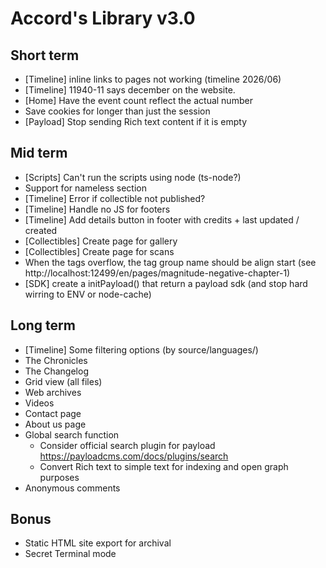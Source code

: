 # Accord's Library v3.0

## Short term

- [Timeline] inline links to pages not working (timeline 2026/06)
- [Timeline] 11940-11 says december on the website.
- [Home] Have the event count reflect the actual number
- Save cookies for longer than just the session
- [Payload] Stop sending Rich text content if it is empty

## Mid term

- [Scripts] Can't run the scripts using node (ts-node?)
- Support for nameless section
- [Timeline] Error if collectible not published?
- [Timeline] Handle no JS for footers
- [Timeline] Add details button in footer with credits + last updated / created
- [Collectibles] Create page for gallery
- [Collectibles] Create page for scans
- When the tags overflow, the tag group name should be align start (see http://localhost:12499/en/pages/magnitude-negative-chapter-1)
- [SDK] create a initPayload() that return a payload sdk (and stop hard wirring to ENV or node-cache)

## Long term

- [Timeline] Some filtering options (by source/languages/)
- The Chronicles
- The Changelog
- Grid view (all files)
- Web archives
- Videos
- Contact page
- About us page
- Global search function
  - Consider official search plugin for payload https://payloadcms.com/docs/plugins/search
  - Convert Rich text to simple text for indexing and open graph purposes
- Anonymous comments

## Bonus

- Static HTML site export for archival
- Secret Terminal mode
